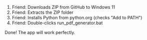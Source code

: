   1. Friend: Downloads ZIP from GitHub to Windows 11
  2. Friend: Extracts the ZIP folder
  3. Friend: Installs Python from python.org (checks "Add to PATH")
  4. Friend: Double-clicks run_pdf_generator.bat

  Done! The app will work perfectly.
